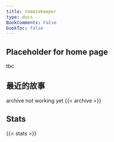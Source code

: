 ```yaml
---
title: tomatokeeper
type: docs
BookComments: False
bookToc: false
---
```


## Placeholder for home page
tbc

## 最近的故事
archive not working yet
{{< archive >}}

## Stats
{{< stats >}}
